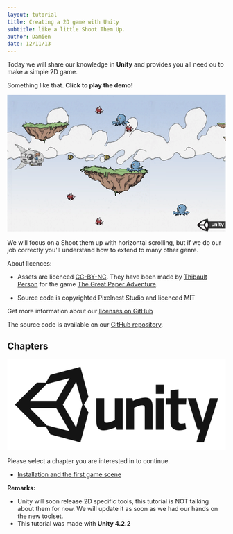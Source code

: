 ```yaml
---
layout: tutorial
title: Creating a 2D game with Unity
subtitle: like a little Shoot Them Up.
author: Damien
date: 12/11/13
---
```


Today we will share our knowledge in **Unity** and provides you all need ou  to make a simple 2D game.

Something like that. **Click to play the demo!**

[  ![Tutorial result][result]  ][demo_link]

We will focus on a Shoot them up with horizontal scrolling, but if we do our job correctly you'll understand how to extend to many other genre.

About licences:

- Assets are licenced [CC-BY-NC](http://creativecommons.org/licenses/by-nc/2.0/fr/). They have been made by [Thibault Person](twitter.com/mrlapinou) for the game [The Great Paper Adventure](http://www.thegreatpaperadventure.com).

- Source code is copyrighted Pixelnest Studio and licenced MIT

Get more information about our [licenses on GitHub](https://github.com/pixelnest/2d-game-unity-tutorial/blob/master/LICENSE.md)


The source code is available on our [GitHub repository](https://github.com/pixelnest/2d-game-unity-tutorial).

## Chapters

[  ![Unity][unity_logo_url]  ][unity_logo_url]

Please select a chapter you are interested in to continue.

- [Installation and the first game scene](./part1-install-and-scene)


**Remarks:**

- Unity will soon release 2D specific tools, this tutorial is NOT talking about them for now. We will update it as soon as we had our hands on the new toolset.
- This tutorial was made with **Unity 4.2.2**

[unity_logo_url]: ./Unity.png
[result]: ./result.png
[demo_link]: ./demo/demo.html
